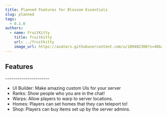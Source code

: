 ```yaml
---
title: Planned Features for Blossom Essentials
slug: planned
tags:
  - 0.1.0
authors:
  - name: FruitKitty
    title: fruitkitty
    url: ../fruitkitty
    image_url: https://avatars.githubusercontent.com/u/189482308?s=48&v=4
---
```




## Features

\----------------------

* UI Builder: Make amazing custom UIs for your server
* Ranks: Show people who you are in the chat!
* Warps: Allow players to warp to server locations.
* Homes: Players can set homes that they can teleport to!
* Shop: Players can buy items set up by the server admins.

[](https://github.com/BlossomUtils/BlossomEssentials#features)
